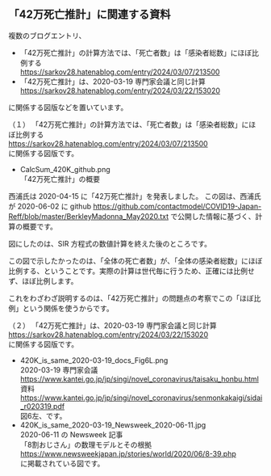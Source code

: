 ## 「42万死亡推計」に関連する資料

複数のブログエントリ、

- 「42万死亡推計」の計算方法では、「死亡者数」は「感染者総数」にほぼ比例する<br>
https://sarkov28.hatenablog.com/entry/2024/03/07/213500
- 「42万死亡推計」は、2020-03-19 専門家会議と同じ計算<br>
https://sarkov28.hatenablog.com/entry/2024/03/22/153020

に関係する図版などを置いています。

（１）
「42万死亡推計」の計算方法では、「死亡者数」は「感染者総数」にほぼ比例する<br>
https://sarkov28.hatenablog.com/entry/2024/03/07/213500<br>
に関係する図版です。

- CalcSum_420K_github.png<br>
「42万死亡推計」の概要

西浦氏は 2020-04-15 に「42万死亡推計」を発表しました。
この図は、西浦氏が 2020-06-02 に github https://github.com/contactmodel/COVID19-Japan-Reff/blob/master/BerkleyMadonna_May2020.txt で公開した情報に基づく、計算の概要です。

図にしたのは、SIR 方程式の数値計算を終えた後のところです。<br>

この図で示したかったのは、「全体の死亡者数」が、「全体の感染者総数」にほぼ比例する、ということです。実際の計算は世代毎に行うため、正確には比例せず、ほぼ比例します。

これをわざわざ説明するのは、「42万死亡推計」の問題点の考察でこの「ほぼ比例」という関係を使うからです。

（２）
「42万死亡推計」は、2020-03-19 専門家会議と同じ計算<br>
https://sarkov28.hatenablog.com/entry/2024/03/22/153020<br>
に関係する図版です。
- 420K_is_same_2020-03-19_docs_Fig6L.png<br>
2020-03-19 専門家会議<br>
https://www.kantei.go.jp/jp/singi/novel_coronavirus/taisaku_honbu.html<br>
資料<br>
https://www.kantei.go.jp/jp/singi/novel_coronavirus/senmonkakaigi/sidai_r020319.pdf<br>
図6左、です。
- 420K_is_same_2020-03-19_Newsweek_2020-06-11.jpg<br>
2020-06-11 の Newsweek 記事<br>
「8割おじさん」の数理モデルとその根拠<br>
https://www.newsweekjapan.jp/stories/world/2020/06/8-39.php<br>
に掲載されている図です。

